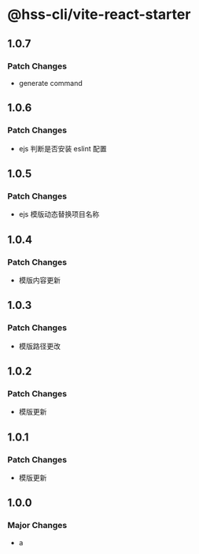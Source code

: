 # @hss-cli/vite-react-starter

## 1.0.7

### Patch Changes

- generate command

## 1.0.6

### Patch Changes

- ejs 判断是否安装 eslint 配置

## 1.0.5

### Patch Changes

- ejs 模版动态替换项目名称

## 1.0.4

### Patch Changes

- 模版内容更新

## 1.0.3

### Patch Changes

- 模版路径更改

## 1.0.2

### Patch Changes

- 模版更新

## 1.0.1

### Patch Changes

- 模版更新

## 1.0.0

### Major Changes

- a
